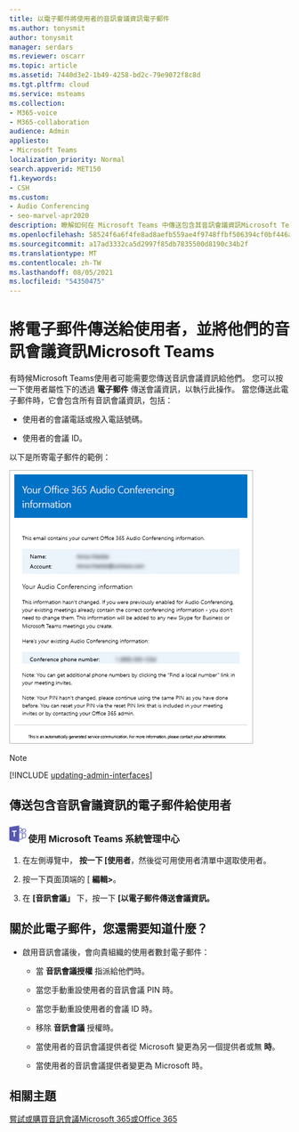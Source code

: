 ```yaml
---
title: 以電子郵件將使用者的音訊會議資訊電子郵件
ms.author: tonysmit
author: tonysmit
manager: serdars
ms.reviewer: oscarr
ms.topic: article
ms.assetid: 7440d3e2-1b49-4258-bd2c-79e9072f8c8d
ms.tgt.pltfrm: cloud
ms.service: msteams
ms.collection:
- M365-voice
- M365-collaboration
audience: Admin
appliesto:
- Microsoft Teams
localization_priority: Normal
search.appverid: MET150
f1.keywords:
- CSH
ms.custom:
- Audio Conferencing
- seo-marvel-apr2020
description: 瞭解如何在 Microsoft Teams 中傳送包含其音訊會議資訊Microsoft Teams。
ms.openlocfilehash: 58524f6a6f4fe8ad8aefb559ae4f9748ffbf506394cf0bf446aa38ae9740d608
ms.sourcegitcommit: a17ad3332ca5d2997f85db7835500d8190c34b2f
ms.translationtype: MT
ms.contentlocale: zh-TW
ms.lasthandoff: 08/05/2021
ms.locfileid: "54350475"
---
```

# <a name="send-an-email-to-a-user-with-their-audio-conferencing-information-in-microsoft-teams"></a>將電子郵件傳送給使用者，並將他們的音訊會議資訊Microsoft Teams

有時候Microsoft Teams使用者可能需要您傳送音訊會議資訊給他們。 您可以按一下使用者屬性下的透過 **電子郵件** 傳送會議資訊，以執行此操作。 當您傳送此電子郵件時，它會包含所有音訊會議資訊，包括：
  
- 使用者的會議電話或撥入電話號碼。
    
- 使用者的會議 ID。
    
   
以下是所寄電子郵件的範例：
  
![電話撥入式會議電子郵件訊息範例](media/teams-send-email-to-user-with-audio-conferencing-image1.png)

> [!NOTE]
> [!INCLUDE [updating-admin-interfaces](includes/updating-admin-interfaces.md)]
  
## <a name="send-an-email-with-audio-conferencing-information-to-a-user"></a>傳送包含音訊會議資訊的電子郵件給使用者

### <a name="an-icon-showing-the-microsoft-teams-logo-using-the-microsoft-teams-admin-center"></a>![顯示 Microsoft Teams 標誌的圖示](media/teams-logo-30x30.png) 使用 Microsoft Teams 系統管理中心

1. 在左側導覽中， **按一下 [使用者**，然後從可用使用者清單中選取使用者。

2. 按一下頁面頂端的 [ **編輯>**。

3. 在 **[音訊會議」** 下，按一下 **[以電子郵件傳送會議資訊。**

## <a name="what-else-should-you-know-about-this-email"></a>關於此電子郵件，您還需要知道什麼？

- 啟用音訊會議後，會向貴組織的使用者數封電子郵件：
    
  - 當 **音訊會議授權** 指派給他們時。
    
  - 當您手動重設使用者的音訊會議 PIN 時。
    
  - 當您手動重設使用者的會議 ID 時。
    
  - 移除 **音訊會議** 授權時。
    
  - 當使用者的音訊會議提供者從 Microsoft 變更為另一個提供者或無 **時**。
    
  - 當使用者的音訊會議提供者變更為 Microsoft 時。
  
## <a name="related-topics"></a>相關主題

[嘗試或購買音訊會議Microsoft 365或Office 365](/SkypeForBusiness/audio-conferencing-in-office-365/try-or-purchase-audio-conferencing-in-office-365)
